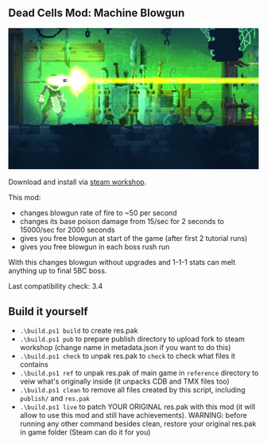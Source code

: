 ## Dead Cells Mod: Machine Blowgun

<img src="https://raw.githubusercontent.com/lerarosalene/dc-machine-blowgun/1ca5c77e8d9e560f7ce944f01cd4a6cdfe0fd00d/metadata/preview.jpg" width="600" />

Download and install via [steam workshop](https://steamcommunity.com/sharedfiles/filedetails/?id=2949347142).

This mod:
- changes blowgun rate of fire to ~50 per second
- changes its base poison damage from 15/sec for 2 seconds to 15000/sec for 2000 seconds
- gives you free blowgun at start of the game (after first 2 tutorial runs)
- gives you free blowgun in each boss rush run

With this changes blowgun without upgrades and 1-1-1 stats can melt anything up to final 5BC boss.

Last compatibility check: 3.4

## Build it yourself

- `.\build.ps1 build` to create res.pak
- `.\build.ps1 pub` to prepare publish directory to upload fork to steam workshop (change name in metadata.json if you want to do this)
- `.\build.ps1 check` to unpak res.pak to `check` to check what files it contains
- `.\build.ps1 ref` to unpak res.pak of main game in `reference` directory to veiw what's originally inside (it unpacks CDB and TMX files too)
- `.\build.ps1 clean` to remove all files created by this script, including `publish/` and `res.pak`
- `.\build.ps1 live` to patch YOUR ORIGINAL res.pak with this mod (it will allow to use this mod and still have achievements). WARNING: before running any other command besides clean, restore your original res.pak in game folder (Steam can do it for you)
